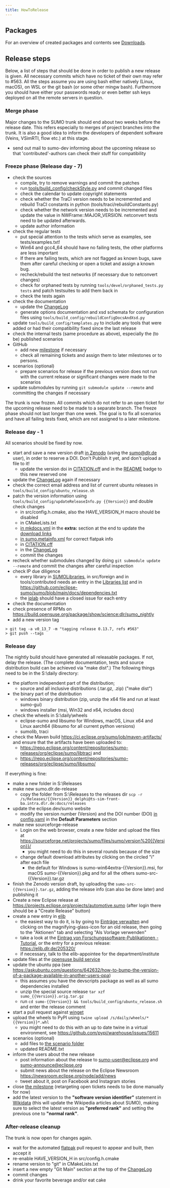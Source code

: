 ```yaml
---
title: HowToRelease
---
```


## Packages

For an overview of created packages and contents see
[Downloads](../Downloads.md).

## Release steps

Below, a list of steps that should be done in order to publish a new
release is given. All necessary commits which have no ticket of their
own may refer to #563. All the steps assume you are using bash
either natively (Linux, macOS), on WSL or the git bash (or some other mingw bash).
Furthermore you should have either your passwords ready or even better ssh keys
deployed on all the remote servers in question.

### Merge phase

Major changes to the SUMO trunk should end about two weeks before the
release date. This refers especially to merges of project branches into
the trunk. It is also a good idea to inform the developers of dependent
software (Veins, VSimRTI, flow etc.) at this stage.
- send out mail to sumo-dev informing about the upcoming release so that 'contributed'-authors can check their stuff for compatibility

### Freeze phase (Release day - 7)

- check the sources
  - compile, try to remove warnings and commit the patches
  - run [tools/build_config/checkStyle.py](../Developer/CodeStyle.md) and commit
    changed files
  - check the calendar to update copyright statements
  - check whether the TraCI version needs to be incremented
    and rebuild TraCI constants in python
    (tools/traci/rebuildConstants.py)
  - check whether the network version needs to be incremented and
    update the value in NWFrame::MAJOR_VERSION. netconvert tests
    need to be updated afterwards.
  - update author information
- check the regular tests
  - put special attention to the tests which serve as examples, see
    tests/examples.txt\!
  - Win64 and gcc4_64 should have no failing tests, the other
    platforms are less important
  - If there are failing tests, which are not flagged as known bugs,
    save them after careful checking or open a ticket and assign a
    known bug.
  - recheck/rebuild the test networks (if necessary due to
    netconvert changes)
  - check for orphaned tests by running `tools/devel/orphaned_tests.py tests` and patch testsuites to add them back in
  - check the tests again
- check the documentation
  - update the [ChangeLog](../ChangeLog.md)
  - generate options documentation and xsd schemata for configuration files
    using `tools/build_config/rebuildConfigDocsAndXsd.py`
- update `tools/build_config/templates.py` to include any tools that were added or had their compatibility fixed since the last release
- check the internal tests (same procedure as above), especially the
  (to be) published scenarios
- GitHub
  - add new [milestone](https://github.com/eclipse-sumo/sumo/milestones)
    if necessary
  - check all remaining tickets and assign them to later milestones
    or to persons.
- scenarios (optional)
  - prepare scenarios for release if the previous version does not
    run with the current release or significant changes were made to
    the scenarios
- update submodules by running `git submodule update --remote` and committing
  the changes if necessary

The trunk is now frozen. All commits which do not refer to an open
ticket for the upcoming release need to be made to a separate branch.
The freeze phase should not last longer than one week. The goal is to
fix all scenarios and have all failing tests fixed, which are not
assigned to a later milestone.

### Release day - 1

All scenarios should be fixed by now.

- start and save a new version draft [in Zenodo](https://zenodo.org/) (using the sumo@dlr.de user), in order to reserve a DOI. Don't Publish it yet, and don't upload a file to it!
  - update the version doi in [CITATION.cff]({{Source}}CITATION.cff) and in the [README]({{Source}}README.md) badge to this new reserved one
- update the [ChangeLog](../ChangeLog.md) again if necessary
- check the correct email address and list of current ubuntu releases in `tools/build_config/ubuntu_release.sh`
- patch the version information using `tools/build_config/updateReleaseInfo.py {{Version}}` and double check changes
  - in src/config.h.cmake, also the HAVE_VERSION_H macro should be disabled
  - in CMakeLists.txt
  - [in mkdocs.yml]({{Source}}docs/web/mkdocs.yml) in the **extra:** section at the end
    to update the [download links](../Downloads.md)
  - [in sumo.metainfo.xml]({{Source}}build_config/package/sumo.metainfo.xml)
    for correct flatpak info
  - in [CITATION.cff]({{Source}}CITATION.cff)
  - in the [ChangeLog](../ChangeLog.md)
  - commit the changes
- recheck whether submodules changed by doing `git submodule update --remote` and commit the changes after careful inspection
- check IP due diligence
  - every library in [SUMOLibraries](https://github.com/DLR-TS/SUMOLibraries/), in src/foreign and in tools/contributed needs an entry in the [Libraries list](../Libraries_Licenses.md) and in <https://github.com/eclipse-sumo/sumo/blob/main/docs/dependencies.txt>
  - the [iplab](https://gitlab.eclipse.org/eclipsefdn/emo-team/iplab) should have a closed issue for each entry
- check the documentation
- check presence of RPMs on <https://build.opensuse.org/package/show/science:dlr/sumo_nightly>
- add a new version tag
```
> git tag -a v0_13_7 -m "tagging release 0.13.7, refs #563"
> git push --tags
```

### Release day

The nightly build should have generated all releasable packages. If not,
delay the release. (The complete documentation, tests and source
distribution build can be achieved via "make dist".) The
following things need to be in the S:\daily directory:

- the platform independent part of the distribution;
  - source and all inclusive distributions (.tar.gz, .zip) ("make dist")
- the binary part of the distribution
  - windows binary distribution (zip, unzip the x64 file and run at least sumo-gui)
  - windows installer (msi, Win32 and x64, includes docs)
- check the wheels in S:\daily\wheels
  - eclipse-sumo and libsumo for Windows, macOS, Linux x64 and Linux aarch64 (libsumo for all current python versions)
  - sumolib, traci
- check the Maven build https://ci.eclipse.org/sumo/job/maven-artifacts/ and ensure that the artifacts have been uploaded to:
  - https://repo.eclipse.org/content/repositories/sumo-releases/org/eclipse/sumo/libtraci and
  - https://repo.eclipse.org/content/repositories/sumo-releases/org/eclipse/sumo/libsumo/


If everything is fine:

- make a new folder in S:\Releases
- make new sumo.dlr.de-release
  - copy the folder from S:\Releases to the releases dir `scp -r /s/Releases/{{Version}} delphi@ts-sim-front-ba.intra.dlr.de:docs/releases`
- update the eclipse.dev/sumo website
  - modify the version number (Version) and the DOI number (DOI) [in config.yaml](https://github.com/eclipse-sumo/sumo.website/blob/source/config/_default/config.yaml) in the **Default Parameters** section
- make new sourceforge-release
  - Login on the web browser, create a new folder and upload the files at https://sourceforge.net/projects/sumo/files/sumo/version%20{{Version}}/
    - you might need to do this in several rounds because of the size
  - change default download attributes by clicking on the circled "i" after each file
    - the default for Windows is sumo-win64extra-{{Version}}.msi, for macOS sumo-{{Version}}.pkg and for all the others sumo-src-{{Version}}.tar.gz
- finish the Zenodo version draft, by uploading the `sumo-src-{{Version}}.tar.gz`, adding the release info (can also be done later) and publishing it
- Create a new Eclipse release at https://projects.eclipse.org/projects/automotive.sumo (after login there should be a "Create Release" button)
- create a new entry in [elib](https://elib.dlr.de/)
  - the easiest way to do it, is by going to [Einträge verwalten](https://elib.dlr.de/cgi/users/home?screen=Items) and clicking on the magnifying-glass-icon for an old release, then going to the "Aktionen" tab and selecting "Als Vorlage verwenden"
  - take a look at the [Eintrag von Forschungssoftware-Publikationen - Tutorial](https://wiki.dlr.de/pages/viewpage.action?pageId=711888423), or the entry for a previous release: https://elib.dlr.de/205320/
  - if necessary, talk to the elib-appointee for the department/institute
- update files at the [opensuse build
    service](https://build.opensuse.org/package/show/science:dlr/sumo)
- update the ubuntu ppa (see
<https://askubuntu.com/questions/642632/how-to-bump-the-version-of-a-package-available-in-another-users-ppa>)
  - this assumes you have the devscripts package as well as all sumo dependencies installed
  - unzip the special source release `tar xzf sumo_{{Version}}.orig.tar.gz`
  - run `cd sumo-{{Version}} && tools/build_config/ubuntu_release.sh` and enter the release comment
- start a pull request against [winget](https://github.com/microsoft/winget-pkgs/tree/master/manifests/e/EclipseFoundation/SUMO)
- upload the wheels to PyPI using `twine upload /s/daily/wheels/*{{Version}}*.whl`
  - you might need to do this with an up to date twine in a virtual environment, see https://github.com/pypi/warehouse/issues/15611
- scenarios (optional)
  - add files to [the scenario folder](https://sourceforge.net/projects/sumo/files/traffic_data/scenarios/)
  - updated README.txt
- inform the users about the new release
  - post information about the release to sumo-user@eclipse.org and
    sumo-announce@eclipse.org
  - submit news about the release on the Eclipse Newsroom <https://newsroom.eclipse.org/node/add/news>
  - tweet about it, post on Facebook and Instagram stories
- close [the milestone](https://github.com/eclipse-sumo/sumo/milestones)
  (retargeting open tickets needs to be done manually for now)
- add the latest version to the **"software version identifier"** statement in [Wikidata](https://www.wikidata.org/wiki/Q15847637) (this will update the Wikipedia articles about SUMO), making sure to select the latest version as **"preferred rank"** and setting the previous one to **"normal rank"**.

### After-release cleanup

The trunk is now open for changes again.

- wait for the automated [flatpak](https://github.com/flathub/org.eclipse.sumo) pull request to appear and built, then accept it
- re-enable HAVE_VERSION_H in src/config.h.cmake
- rename version to "git" in CMakeLists.txt
- insert a new empty "Git Main" section at the top of the [ChangeLog](../ChangeLog.md)
- commit changes
- drink your favorite beverage and/or eat cake
